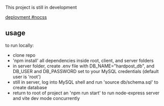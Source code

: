 This project is still in development

[deployment #nocss](https://hardpost-f79ecee5b44d.herokuapp.com/cart)

## usage

to run locally:

- clone repo
- 'npm install' all dependencies inside root, client, and server folders
- in server folder, create .env file with DB_NAME="hardpost_db", and DB_USER and DB_PASSWORD set to your MySQL credentials (default user is 'root')
- still in server, log into MySQL shell and run 'source db/schema.sql' to create database
- return to root of project an 'npm run start' to run node-express server and vite dev mode concurrently
